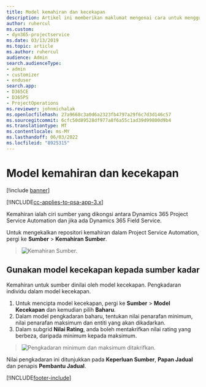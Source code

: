 ```yaml
---
title: Model kemahiran dan kecekapan
description: Artikel ini memberikan maklumat mengenai cara untuk menggunakan model kemahiran dan kecekapan.
author: ruhercul
ms.custom:
- dyn365-projectservice
ms.date: 03/13/2019
ms.topic: article
ms.author: ruhercul
audience: Admin
search.audienceType:
- admin
- customizer
- enduser
search.app:
- D365CE
- D365PS
- ProjectOperations
ms.reviewer: johnmichalak
ms.openlocfilehash: 27a9668c3a0d6a2323fb4797a29f6c7d3d146c57
ms.sourcegitcommit: 6cfc50d89528df977a8f6a55c1ad39d99800d9b4
ms.translationtype: MT
ms.contentlocale: ms-MY
ms.lasthandoff: 06/03/2022
ms.locfileid: "8925315"
---
```

# <a name="skills-and-proficiency-models"></a>Model kemahiran dan kecekapan

[!include [banner](../includes/psa-now-project-operations.md)]

[!INCLUDE[cc-applies-to-psa-app-3.x](../includes/cc-applies-to-psa-app-3x.md)]

Kemahiran ialah ciri sumber yang dikongsi antara Dynamics 365 Project Service Automation dan jika ada Dynamics 365 Field Service. 

Untuk mengekalkan repositori kemahiran dalam Project Service Automation, pergi ke **Sumber** \> **Kemahiran Sumber**. 

> ![Kemahiran Sumber.](media/Resource-Management-image84.png)

## <a name="use-proficiency-models-to-rate-resources"></a>Gunakan model kecekapan kepada sumber kadar

Kemahiran untuk sumber dinilai oleh model kecekapan. Pengkadaran individu dalam model kecekapan. 

1. Untuk mencipta model kecekapan, pergi ke **Sumber** \> **Model Kecekapan** dan kemudian pilih **Baharu**.
2. Dalam model pengkadaran baharu, tentukan nilai penarafan minimum, nilai penarafan maksimum dan entiti yang akan dikadarkan.
3. Dalam subgrid **Nilai Rating**, anda boleh mentakrifkan nilai rating yang berbeza, daripada minimum kepada maksimum.

> ![Pengkadaran minimum dan maksimum ditakrifkan.](media/Resource-Management-image85.png)

Nilai pengkadaran ini ditunjukkan pada **Keperluan Sumber**, **Papan Jadual** dan penapis **Pembantu Jadual**.


[!INCLUDE[footer-include](../includes/footer-banner.md)]
